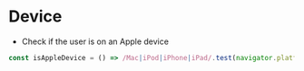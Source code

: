 # Device

- Check if the user is on an Apple device

```typescript
const isAppleDevice = () => /Mac|iPod|iPhone|iPad/.test(navigator.platform);
```
